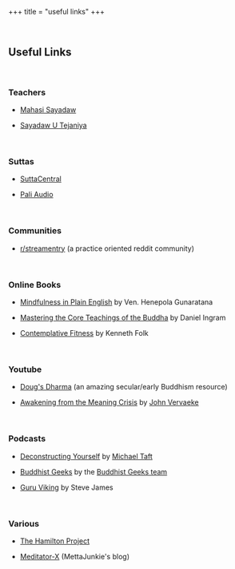 +++
title = "useful links"
+++

&nbsp;
## Useful Links

&nbsp;
### Teachers

- [Mahasi Sayadaw](https://mahasivipassana.com)

- [Sayadaw U Tejaniya](https://ashintejaniya.org/)

&nbsp;
### Suttas

- [SuttaCentral](https://suttacentral.net/)

- [Pali Audio](https://www.paliaudio.com)

&nbsp;
### Communities

- [r/streamentry](https://www.reddit.com/r/streamentry/) (a practice oriented reddit community)

&nbsp;
### Online Books

- [Mindfulness in Plain English](https://www.vipassana.com/meditation/mindfulness_in_plain_english.php) by Ven. Henepola Gunaratana

- [Mastering the Core Teachings of the Buddha](https://www.mctb.org/) by Daniel Ingram

- [Contemplative Fitness](https://eudoxos.github.io/cfitness/html/index.html) by Kenneth Folk

&nbsp;
### Youtube

- [Doug's Dharma](https://www.youtube.com/channel/UCPIyEJzvW7SsbiIrooixjNA/videos) (an amazing secular/early Buddhism resource)

- [Awakening from the Meaning Crisis](https://www.youtube.com/watch?v=54l8_ewcOlY&list=PLND1JCRq8Vuh3f0P5qjrSdb5eC1ZfZwWJ) by [John Vervaeke](https://www.psych.utoronto.ca/people/directories/all-faculty/john-vervaeke)

&nbsp;
### Podcasts

- [Deconstructing Yourself](https://deconstructingyourself.com/deconstructing-yourself-podcast) by [Michael Taft](https://deconstructingyourself.com/michael-w-taft)

- [Buddhist Geeks](https://art19.com/shows/buddhist-geeks) by the [Buddhist Geeks team](https://www.buddhistgeeks.org/team)

- [Guru Viking](https://www.guruviking.com/) by Steve James

&nbsp;
### Various

- [The Hamilton Project](https://thehamiltonproject.blogspot.com/)

- [Meditator-X](https://www.meditator-x.com/) (MettaJunkie's blog)